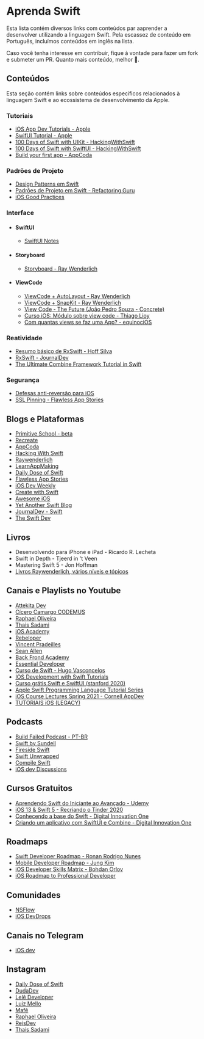 # Aprenda Swift

Esta lista contém diversos links com conteúdos par aaprender a desenvolver utilizando a linguagem Swift. Pela escassez de conteúdo em Português, incluímos conteúdos em inglês na lista.

Caso você tenha interesse em contribuir, fique à vontade para fazer um fork e submeter um PR. Quanto mais conteúdo, melhor 🙂.

## Conteúdos

Esta seção contém links sobre conteúdos específicos relacionados à linguagem Swift e ao ecossistema de desenvolvimento da Apple.

### Tutoriais

- [iOS App Dev Tutorials - Apple](https://developer.apple.com/tutorials/app-dev-training)
- [SwifUI Tutorial - Apple](https://developer.apple.com/tutorials/swiftui)
- [100 Days of Swift with UIKit - HackingWithSwift](https://www.hackingwithswift.com/100)
- [100 Days of Swift with SwiftUI - HackingWithSwift](https://www.hackingwithswift.com/100/swiftui)
- [Build your first app - AppCoda](https://www.appcoda.com/learnswift/build-your-first-app.html)

### Padrões de Projeto
- [Design Patterns em Swift](https://github.com/ochococo/Design-Patterns-In-Swift)
- [Padrões de Projeto em Swift - Refactoring.Guru](https://refactoring.guru/pt-br/design-patterns/swift)
- [iOS Good Practices](https://github.com/futurice/ios-good-practices)

### Interface

- #### SwiftUI
  - [SwiftUI Notes](https://heckj.github.io/swiftui-notes/)

- #### Storyboard
  - [Storyboard - Ray Wenderlich](https://www.raywenderlich.com/5055364-ios-storyboards-getting-started)

- #### ViewCode
  - [ViewCode + AutoLayout - Ray Wenderlich](https://www.raywenderlich.com/6004856-building-an-app-with-only-code-using-auto-layout)
  - [ViewCode + SnapKit - Ray Wenderlich](https://www.raywenderlich.com/3225401-snapkit-for-ios-constraints-in-a-snap)
  - [View Code - The Future (João Pedro Souza - Concrete)](https://pt.slideshare.net/ConcreteS/view-code-the-future-joo-pedro-parreiras)
  - [Curso iOS: Módulo sobre view code - Thiago Lioy](https://medium.com/@tpLioy/curso-ios-m%C3%B3dulo-sobre-view-code-af0f6188297b)
  - [Com quantas views se faz uma App? - equinociOS](http://equinocios.com/view-code/2017/03/18/com-quantas-views-se-faz-um-APP/)

### Reatividade

- [Resumo básico de RxSwift - Hoff Silva](https://hoffsilva.medium.com/resumo-b%C3%A1sico-de-rxswift-3703f8318a7f)
- [RxSwift - JournalDev](https://www.journaldev.com/22691/rxswift)
- [The Ultimate Combine Framework Tutorial in Swift](https://theswiftdev.com/the-ultimate-combine-framework-tutorial-in-swift/)

### Segurança

- [Defesas anti-reversão para iOS](https://mobile-security.gitbook.io/mobile-security-testing-guide/ios-testing-guide/0x06j-testing-resiliency-against-reverse-engineering#testing-anti-debugging-detection-mstg-resilience-2)
- [SSL Pinning - Flawless App Stories](https://medium.com/flawless-app-stories/ssl-pinning-254fa8ca2109)

## Blogs e Plataformas

- [Primitive School - beta](https://www.primitive.school/beta)
- [Recreate](https://recreatecode.substack.com)
- [AppCoda](https://www.appcoda.com/ios-programming-course/)
- [Hacking With Swift](https://www.hackingwithswift.com/learn)
- [Raywenderlich](https://www.raywenderlich.com/ios/paths)
- [LearnAppMaking](https://learnappmaking.com/blog/)
- [Daily Dose of Swift](https://dailydoseofswift.com)
- [Flawless App Stories](https://medium.com/flawless-app-stories) 
- [iOS Dev Weekly](https://iosdevweekly.com)
- [Create with Swift](https://createwithswift.com)
- [Awesome iOS](http://awesomeios.com/)
- [Yet Another Swift Blog](https://www.vadimbulavin.com/)
- [JournalDev - Swift](https://www.journaldev.com/swift)
- [The Swift Dev](https://theswiftdev.com/)

## Livros

- Desenvolvendo para iPhone e iPad - Ricardo R. Lecheta
- Swift in Depth - Tjeerd in 't Veen
- Mastering Swift 5 - Jon Hoffman
- [Livros Raywenderlich, vários níveis e tópicos](https://www.raywenderlich.com/ios/books)

## Canais e Playlists no Youtube
 
- [Attekita Dev](https://www.youtube.com/channel/UCetRsdZxDQDcgVDJd6erz6g)
- [Cícero Camargo CODEMUS](https://www.youtube.com/c/C%C3%ADceroCamargoCODEMUS/)
- [Raphael Oliveira](https://www.youtube.com/rapholivera)
- [Thais Sadami](https://www.youtube.com/thaissad.ami)
- [iOS Academy](https://www.youtube.com/channel/UCnksRRifsSCGUZpQukUKAyg)
- [Rebeloper](https://www.youtube.com/channel/UCK88iDIf2V6w68WvC-k7jcg)
- [Vincent Pradeilles](https://www.youtube.com/c/VincentPradeilles)
- [Sean Allen](https://www.youtube.com/c/SeanAllen)
- [Back Frond Academy](https://www.youtube.com/c/BackFrontAcademy)
- [Essential Developer](https://www.youtube.com/channel/UCjFr010oOpmlzZNw79f-1fA)
- [Curso de Swift - Hugo Vasconcelos](https://www.youtube.com/playlist?list=PLxNM4ef1BpxjjMKpcYSqXI4eY4tZG2csm)
- [IOS Development with Swift Tutorials](https://youtube.com/playlist?list=PL6gx4Cwl9DGDgp7nGSUnnXihbTLFZJ79B)
- [Curso grátis Swift e SwiftUI (stanford 2020)](https://youtube.com/playlist?list=PLMdYygf53DP46rneFgJ7Ab6fJPcMvr8gC)
- [Apple Swift Programming Language Tutorial Series](https://youtube.com/playlist?list=PLfOZCUzRoPfKeOS_pwpiqbdviGcCOcTYb)
- [iOS Course Lectures Spring 2021 - Cornell AppDev](https://youtube.com/playlist?list=PLjf6nsEcF5KOVWRlOPwrJm9X69YtSx_OZ)
- [TUTORIAIS iOS (LEGACY)](https://www.youtube.com/playlist?list=PLJ0AcghBBWSjpnacG8ZD_1pWpU5IJrp2d)

## Podcasts

- [Build Failed Podcast - PT-BR](https://twitter.com/buildfailedcast)
- [Swift by Sundell](https://www.swiftbysundell.com/podcast)
- [Fireside Swift](https://www.firesideswift.com/)
- [Swift Unwrapped](https://spec.fm/podcasts/swift-unwrapped)
- [Compile Swift](compileswift.com/episodes)
- [iOS dev Discussions](https://open.spotify.com/show/6X6CHU9oxkwG9JlQYFZpbk?si=zFrV6Mk4QPGPHp-xginj4w&dl_branch=1)

## Cursos Gratuitos

- [Aprendendo Swift do Iniciante ao Avançado - Udemy](https://www.udemy.com/course/aprendendoswift3/)
- [iOS 13 & Swift 5 - Recriando o Tinder 2020](https://www.udemy.com/course/ios-13-swift-5-recriando-o-tinder-2020/)
- [Conhecendo a base do Swift - Digital Innovation One](https://web.digitalinnovation.one/course/conhecendo-a-base-do-swift/learning/ccfecff3-da40-4b1a-bd13-3bbdc29950a6/)
- [Criando um aplicativo com SwiftUI e Combine - Digital Innovation One](https://web.digitalinnovation.one/course/criando-um-aplicativo-com-swiftui-e-combine/learning/9f50bf10-c6b1-4c8a-8396-7c5be027b91e/?back=/browse)

## Roadmaps

- [Swift Developer Roadmap - Ronan Rodrigo Nunes](https://trello.com/b/hLGyiEEE/swift-developer-roadmap)
- [Mobile Developer Roadmap - Jung Kim](https://github.com/godrm/mobile-developer-roadmap)
- [iOS Developer Skills Matrix - Bohdan Orlov](https://medium.com/ios-os-x-development/find-the-image-and-markdown-version-on-github-fee807255235)
- [iOS Roadmap to Professional Developer](https://www.youtube.com/watch?v=pbhLZMVBlp0)

## Comunidades
- [NSFlow](https://t.me/nsflowbr)
- [iOS DevDrops](https://t.me/iosdrops)

## Canais no Telegram
- [iOS dev](https://t.me/iosdevio)

## Instagram

- [Daily Dose of Swift](https://www.instagram.com/dailydoseofswift)
- [DudaDev](https://www.instagram.com/dudadev/?hl=pt-br)
- [Lelê Developer](https://www.instagram.com/leledeveloper)
- [Luiz Mello](https://www.instagram.com/luizmello.dev)
- [Mafê](https://www.instagram.com/mafe_tech)
- [Raphael Oliveira](https://www.instagram.com/rapholivera)
- [ReisDev](https://www.instagram.com/reisdev)
- [Thais Sadami](https://www.instagram.com/thaissadami)
